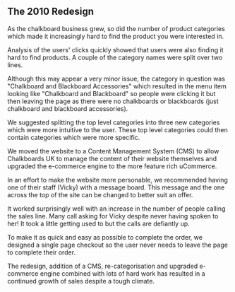 ## The 2010 Redesign

As the chalkboard business grew, so did the number of product categories which made it increasingly hard to find the product you were interested in.

Analysis of the users' clicks quickly showed that users were also finding it hard to find products. A couple of the category names were split over two lines.

Although this may appear a very minor issue, the category in question was "Chalkboard and Blackboard Accessories" which resulted in the menu item looking like "Chalkboard and Blackboard" so people were clicking it but then leaving the page as there were no chalkboards or blackboards (just chalkboard and blackboard accessories).

We suggested splitting the top level categories into three new categories which were more intuitive to the user. These top level categories could then contain categories which were more specific.

We moved the website to a Content Management System (CMS) to allow Chalkboards UK to manage the content of their website themselves and upgraded the e-commerce engine to the more feature rich uCommerce.

In an effort to make the website more personable, we recommended having one of their staff (Vicky) with a message board. This message and the one across the top of the site can be changed to better suit an offer.

It worked surprisingly well with an increase in the number of people calling the sales line. Many call asking for Vicky despite never having spoken to her! It took a little getting used to but the calls are defiantly up.

To make it as quick and easy as possible to complete the order, we designed a single page checkout so the user never needs to leave the page to complete their order.

The redesign, addition of a CMS, re-categorisation and upgraded e-commerce engine combined with lots of hard work has resulted in a continued growth of sales despite a tough climate.